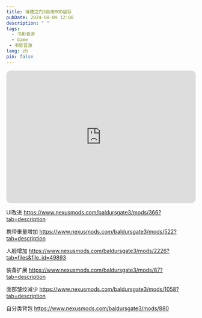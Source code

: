 ```yaml
---
title: 博德之门3自用MOD留存
pubDate: 2024-08-09 12:08
description: " "
tags:
  - 书影音游
  - Game
 - 书影音游
lang: zh
pin: false
---
```

<iframe style="border-radius:12px" src="https://open.spotify.com/embed/track/5Y94QNZmNoHid18Y7c5Al9?utm_source=generator" width="100%" height="352" frameBorder="0" allowfullscreen="" allow="autoplay; clipboard-write; encrypted-media; fullscreen; picture-in-picture" loading="lazy"></iframe>


UI改进 https://www.nexusmods.com/baldursgate3/mods/366?tab=description

携带重量增加 https://www.nexusmods.com/baldursgate3/mods/522?tab=description

人脸增加 https://www.nexusmods.com/baldursgate3/mods/2226?tab=files&file_id=49893

装备扩展 https://www.nexusmods.com/baldursgate3/mods/87?tab=description

面部皱纹减少 https://www.nexusmods.com/baldursgate3/mods/1058?tab=description

自分类背包 https://www.nexusmods.com/baldursgate3/mods/880